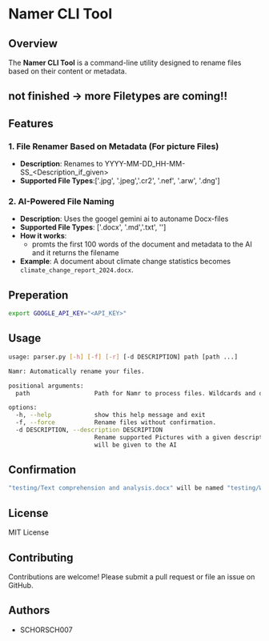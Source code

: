 
# Namer CLI Tool

## Overview
The **Namer CLI Tool** is a command-line utility designed to rename files based on their content or metadata.


## not finished -> more Filetypes are coming!!


## Features

### 1. File Renamer Based on Metadata (For picture Files)
- **Description**: Renames to YYYY-MM-DD_HH-MM-SS_<Description_if_given>
- **Supported File Types**:['.jpg', '.jpeg','.cr2', '.nef', '.arw', '.dng']

### 2. AI-Powered File Naming
- **Description**: Uses the googel gemini ai to autoname Docx-files
- **Supported File Types**: ['.docx', '.md','.txt', ''] 
- **How it works**:
  - promts the first 100 words of the document and metadata to the AI and it returns the filename
- **Example**: A document about climate change statistics becomes `climate_change_report_2024.docx`.



## Preperation

```bash
export GOOGLE_API_KEY="<API_KEY>"
```

## Usage

```bash
usage: parser.py [-h] [-f] [-r] [-d DESCRIPTION] path [path ...]

Namr: Automatically rename your files.

positional arguments:
  path                  Path for Namr to process files. Wildcards and directories are accepted.

options:
  -h, --help            show this help message and exit
  -f, --force           Rename files without confirmation.
  -d DESCRIPTION, --description DESCRIPTION
                        Rename supported Pictures with a given description to YYYY-MM-DD_HH-MM-SS_<Description> on other file formats this
                        will be given to the AI
```

## Confirmation

```bash
"testing/Text comprehension and analysis.docx" will be named "testing/Wikipedia_Success_Media_Landscape.docx", proceed? [y,n] 
```

## License
MIT License

## Contributing
Contributions are welcome! Please submit a pull request or file an issue on GitHub.

## Authors
- SCHORSCH007
